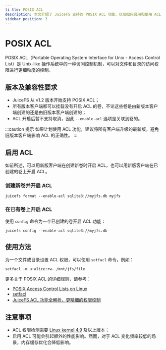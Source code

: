 ```yaml
---
ti tle: POSIX ACL
description: 本文介绍了 JuiceFS 支持的 POSIX ACL 功能，以及如何启用和使用 ACL 权限。
sidebar_position: 3
---
```

# POSIX ACL

POSIX ACL（Portable Operating System Interface for Unix - Access Control List）是 Unix-like 操作系统中的一种访问控制机制，可以对文件和目录的访问权限进行更细粒度的控制。

## 版本及兼容性要求

- JuiceFS 从 v1.2 版本开始支持 POSIX ACL；
- 所有版本客户端都可以挂载没有开启 ACL 的卷，不论这些卷是由新版本客户端创建的还是由旧版本客户端创建的；
- ACL 开启后暂不支持取消，因此 `--enable-acl` 选项是关联到卷的。

:::caution 提示
如果计划使用 ACL 功能，建议将所有客户端升级的最新版，避免旧版本客户端影响 ACL 的正确性。
:::

## 启用 ACL

如前所述，可以用新版客户端在创建新卷时开启 ACL，也可以用新版客户端在已创建的卷上开启 ACL。

### 创建新卷并开启 ACL

```shell
juicefs format --enable-acl sqlite3://myjfs.db myjfs
```

### 在已有卷上开启 ACL

使用 `config` 命令为一个已创建的卷开启 ACL 功能：

```shell
juicefs config --enable-acl sqlite3://myjfs.db
```

## 使用方法

为一个文件或目录设置 ACL 权限，可以使用 `setfacl` 命令，例如：

```shell
setfacl -m u:alice:rw- /mnt/jfs/file
```

更多关于 POSIX ACL 的详细规则，请参考：

- [POSIX Access Control Lists on Linux](https://www.usenix.org/legacy/publications/library/proceedings/usenix03/tech/freenix03/full_papers/gruenbacher/gruenbacher_html/main.html)
- [setfacl](https://linux.die.net/man/1/setfacl)
- [JuiceFS ACL 功能全解析，更精细的权限控制](https://juicefs.com/zh-cn/blog/release-notes/juicefs-v12-beta-1-acl)

## 注意事项

- ACL 权限检测需要 [Linux kernel 4.9](https://lkml.iu.edu/hypermail/linux/kernel/1610.0/01531.html) 及以上版本；
- 启用 ACL 可能会引起额外的性能影响。然而，对于 ACL 变化频率较低的场景，内存缓存优化会降低影响。
